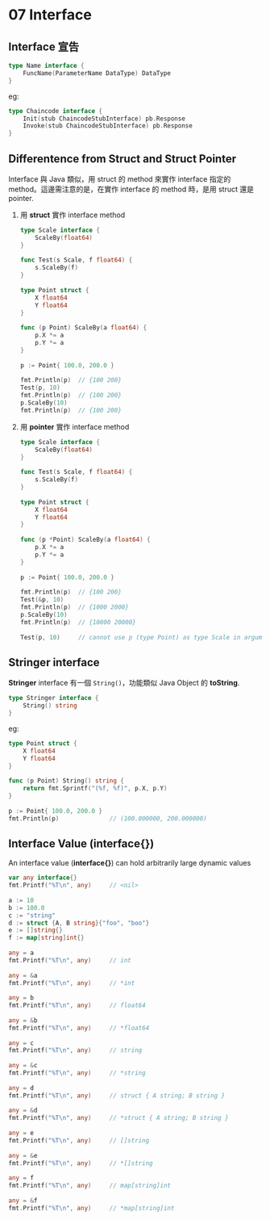 # 07 Interface
  
  
## Interface 宣告
  
  
```go
type Name interface {
    FuncName(ParameterName DataType) DataType
}
```
  
eg:
  
```go
type Chaincode interface {
    Init(stub ChaincodeStubInterface) pb.Response
    Invoke(stub ChaincodeStubInterface) pb.Response
}
```
  
## Differentence from Struct and Struct Pointer
  
  
Interface 與 Java 類似，用 struct 的 method 來實作 interface 指定的 method。這邊需注意的是，在實作 interface 的 method 時，是用 struct 還是 pointer.
  
1. 用 **struct** 實作 interface method
  
    ```go
    type Scale interface {
        ScaleBy(float64)
    }
  
    func Test(s Scale, f float64) {
        s.ScaleBy(f)
    }
  
    type Point struct {
        X float64
        Y float64
    }
  
    func (p Point) ScaleBy(a float64) {
        p.X *= a
        p.Y *= a
    }
  
    p := Point{ 100.0, 200.0 }
  
    fmt.Println(p)  // {100 200}
    Test(p, 10)
    fmt.Println(p)  // {100 200}
    p.ScaleBy(10)
    fmt.Println(p)  // {100 200}
    ```
  
1. 用 **pointer** 實作 interface method
  
    ```go
    type Scale interface {
        ScaleBy(float64)
    }
  
    func Test(s Scale, f float64) {
        s.ScaleBy(f)
    }
  
    type Point struct {
        X float64
        Y float64
    }
  
    func (p *Point) ScaleBy(a float64) {
        p.X *= a
        p.Y *= a
    }
  
    p := Point{ 100.0, 200.0 }
  
    fmt.Println(p)  // {100 200}
    Test(&p, 10)
    fmt.Println(p)  // {1000 2000}
    p.ScaleBy(10)
    fmt.Println(p)  // {10000 20000}
  
    Test(p, 10)     // cannot use p (type Point) as type Scale in argument to Test: Point does not implement Scale (ScaleBy method has pointer receiver)
    ```
  
## Stringer interface
  
  
**Stringer** interface 有一個 `String()`，功能類似 Java Object 的 **toString**.
  
```go
type Stringer interface {
    String() string
}
```
  
eg:
  
```go
type Point struct {
    X float64
    Y float64
}
  
func (p Point) String() string {
    return fmt.Sprintf("(%f, %f)", p.X, p.Y)
}
  
p := Point{ 100.0, 200.0 }
fmt.Println(p)              // (100.000000, 200.000000)
```
  
## Interface Value (interface{})
  
  
An interface value (**interface{}**) can hold arbitrarily large dynamic values
  
```go
var any interface{}
fmt.Printf("%T\n", any)     // <nil>
  
a := 10
b := 100.0
c := "string"
d := struct {A, B string}{"foo", "boo"}
e := []string{}
f := map[string]int{}
  
any = a
fmt.Printf("%T\n", any)     // int
  
any = &a
fmt.Printf("%T\n", any)     // *int
  
any = b
fmt.Printf("%T\n", any)     // float64
  
any = &b
fmt.Printf("%T\n", any)     // *float64
  
any = c
fmt.Printf("%T\n", any)     // string
  
any = &c
fmt.Printf("%T\n", any)     // *string
  
any = d
fmt.Printf("%T\n", any)     // struct { A string; B string }
  
any = &d
fmt.Printf("%T\n", any)     // *struct { A string; B string }
  
any = e
fmt.Printf("%T\n", any)     // []string
  
any = &e
fmt.Printf("%T\n", any)     // *[]string
  
any = f
fmt.Printf("%T\n", any)     // map[string]int
  
any = &f
fmt.Printf("%T\n", any)     // *map[string]int
```
  